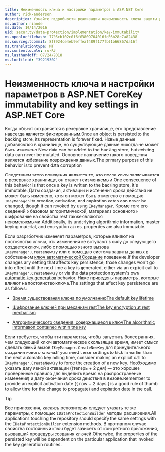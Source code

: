 ```yaml
---
title: Неизменность ключа и настройки параметров в ASP.NET Core
author: rick-anderson
description: Узнайте подробности реализации неизменность ключа защиты данных в ASP.NET Core API-интерфейсы.
ms.author: riande
ms.date: 10/14/2016
uid: security/data-protection/implementation/key-immutability
ms.openlocfilehash: 7796cb102c0f6f03809704016fd36b28c7a82438
ms.sourcegitcommit: 8f8924ce4eb9effeaf489f177fb01b66867da16f
ms.translationtype: MT
ms.contentlocale: ru-RU
ms.lasthandoff: 07/24/2018
ms.locfileid: "39219307"
---
```

# <a name="key-immutability-and-key-settings-in-aspnet-core"></a><span data-ttu-id="b9e49-103">Неизменность ключа и настройки параметров в ASP.NET Core</span><span class="sxs-lookup"><span data-stu-id="b9e49-103">Key immutability and key settings in ASP.NET Core</span></span>

<span data-ttu-id="b9e49-104">Когда объект сохраняется в резервное хранилище, его представление навсегда является фиксированным.</span><span class="sxs-lookup"><span data-stu-id="b9e49-104">Once an object is persisted to the backing store, its representation is forever fixed.</span></span> <span data-ttu-id="b9e49-105">Новые данные добавляются в хранилище, но существующие данные никогда не может быть изменено.</span><span class="sxs-lookup"><span data-stu-id="b9e49-105">New data can be added to the backing store, but existing data can never be mutated.</span></span> <span data-ttu-id="b9e49-106">Основное назначение такого поведения является избежание повреждения данных.</span><span class="sxs-lookup"><span data-stu-id="b9e49-106">The primary purpose of this behavior is to prevent data corruption.</span></span>

<span data-ttu-id="b9e49-107">Следствием этого поведения является то, что после ключ записывается в резервное хранилище, он станет неизменяемым.</span><span class="sxs-lookup"><span data-stu-id="b9e49-107">One consequence of this behavior is that once a key is written to the backing store, it's immutable.</span></span> <span data-ttu-id="b9e49-108">Даты создания, активации и истечения срока действия не может быть изменено, хотя он может быть отменено с помощью `IKeyManager`.</span><span class="sxs-lookup"><span data-stu-id="b9e49-108">Its creation, activation, and expiration dates can never be changed, though it can revoked by using `IKeyManager`.</span></span> <span data-ttu-id="b9e49-109">Кроме того его сведений о базовом алгоритмической, материала основного и шифрование на свойства rest также являются неизменяемыми.</span><span class="sxs-lookup"><span data-stu-id="b9e49-109">Additionally, its underlying algorithmic information, master keying material, and encryption at rest properties are also immutable.</span></span>

<span data-ttu-id="b9e49-110">Если разработчик изменяет параметров, которые влияют на постоянство ключа, эти изменения не вступают в силу до следующего создается ключ, либо с помощью явного вызова `IKeyManager.CreateNewKey` или с помощью система защиты данных в собственном [ключ автоматической Создание](xref:security/data-protection/implementation/key-management#data-protection-implementation-key-management) поведение.</span><span class="sxs-lookup"><span data-stu-id="b9e49-110">If the developer changes any setting that affects key persistence, those changes won't go into effect until the next time a key is generated, either via an explicit call to `IKeyManager.CreateNewKey` or via the data protection system's own [automatic key generation](xref:security/data-protection/implementation/key-management#data-protection-implementation-key-management) behavior.</span></span> <span data-ttu-id="b9e49-111">Ниже приведены параметры, которые влияют на постоянство ключа.</span><span class="sxs-lookup"><span data-stu-id="b9e49-111">The settings that affect key persistence are as follows:</span></span>

* [<span data-ttu-id="b9e49-112">Время существования ключа по умолчанию</span><span class="sxs-lookup"><span data-stu-id="b9e49-112">The default key lifetime</span></span>](xref:security/data-protection/implementation/key-management#data-protection-implementation-key-management)

* [<span data-ttu-id="b9e49-113">Шифрование ключей при механизм rest</span><span class="sxs-lookup"><span data-stu-id="b9e49-113">The key encryption at rest mechanism</span></span>](xref:security/data-protection/implementation/key-encryption-at-rest)

* [<span data-ttu-id="b9e49-114">Алгоритмического сведения, содержащиеся в ключ</span><span class="sxs-lookup"><span data-stu-id="b9e49-114">The algorithmic information contained within the key</span></span>](xref:security/data-protection/configuration/overview#changing-algorithms-with-usecryptographicalgorithms)

<span data-ttu-id="b9e49-115">Если требуется, чтобы эти параметры, чтобы запустить более ранних, чем следующий ключ автоматическое скользящее время, имеет смысл сделать явный вызов `IKeyManager.CreateNewKey` для принудительного создания нового ключа.</span><span class="sxs-lookup"><span data-stu-id="b9e49-115">If you need these settings to kick in earlier than the next automatic key rolling time, consider making an explicit call to `IKeyManager.CreateNewKey` to force the creation of a new key.</span></span> <span data-ttu-id="b9e49-116">Необходимо указать дату явной активации ({теперь + 2 дня} — это хорошее проверенное правило для выделить время на распространение изменения) и дату окончания срока действия в вызове.</span><span class="sxs-lookup"><span data-stu-id="b9e49-116">Remember to provide an explicit activation date ({ now + 2 days } is a good rule of thumb to allow time for the change to propagate) and expiration date in the call.</span></span>

>[!TIP]
> <span data-ttu-id="b9e49-117">Все приложения, касаясь репозитория следует указать те же параметры, с помощью `IDataProtectionBuilder` методы расширения.</span><span class="sxs-lookup"><span data-stu-id="b9e49-117">All applications touching the repository should specify the same settings with the `IDataProtectionBuilder` extension methods.</span></span> <span data-ttu-id="b9e49-118">В противном случае свойства постоянный ключ будет зависеть от конкретного приложения, вызвавший процедуры создания ключей.</span><span class="sxs-lookup"><span data-stu-id="b9e49-118">Otherwise, the properties of the persisted key will be dependent on the particular application that invoked the key generation routines.</span></span>
